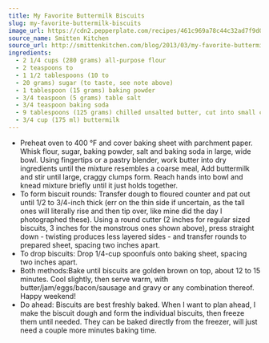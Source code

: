 ```yaml
---
title: My Favorite Buttermilk Biscuits
slug: my-favorite-buttermilk-biscuits
image_url: https://cdn2.pepperplate.com/recipes/461c969a78c44c32ad7f9d0b907861c3.jpg
source_name: Smitten Kitchen
source_url: http://smittenkitchen.com/blog/2013/03/my-favorite-buttermilk-biscuits/
ingredients:
  - 2 1/4 cups (280 grams) all-purpose flour
  - 2 teaspoons to
  - 1 1/2 tablespoons (10 to
  - 20 grams) sugar (to taste, see note above)
  - 1 tablespoon (15 grams) baking powder
  - 3/4 teaspoon (5 grams) table salt
  - 3/4 teaspoon baking soda
  - 9 tablespoons (125 grams) chilled unsalted butter, cut into small chunks
  - 3/4 cup (175 ml) buttermilk
---
```


* Preheat oven to 400 °F and cover baking sheet with parchment paper. Whisk flour, sugar, baking powder, salt and baking soda in large, wide bowl. Using fingertips or a pastry blender, work butter into dry ingredients until the mixture resembles a coarse meal, Add buttermilk and stir until large, craggy clumps form. Reach hands into bowl and knead mixture briefly until it just holds together.
* To form biscuit rounds: Transfer dough to floured counter and pat out until 1/2 to 3/4-inch thick (err on the thin side if uncertain, as the tall ones will literally rise and then tip over, like mine did the day I photographed these). Using a round cutter (2 inches for regular sized biscuits, 3 inches for the monstrous ones shown above), press straight down - twisting produces less layered sides - and transfer rounds to prepared sheet, spacing two inches apart.
* To drop biscuits: Drop 1/4-cup spoonfuls onto baking sheet, spacing two inches apart.
* Both methods:Bake until biscuits are golden brown on top, about 12 to 15 minutes. Cool slightly, then serve warm, with butter/jam/eggs/bacon/sausage and gravy or any combination thereof. Happy weekend!
* Do ahead: Biscuits are best freshly baked. When I want to plan ahead, I make the biscuit dough and form the individual biscuits, then freeze them until needed. They can be baked directly from the freezer, will just need a couple more minutes baking time.
